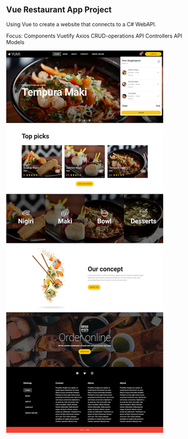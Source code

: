 ## Vue Restaurant App Project

Using Vue to create a website that connects to a C# WebAPI.

Focus:
Components
Vuetify
Axios
CRUD-operations
API Controllers
API Models

![alt text](https://github.com/eirikandreas/vue-restaurant-app/blob/master/screenshot.png)
